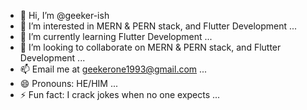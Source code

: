 - 👋 Hi, I’m @geeker-ish
- 👀 I’m interested in MERN & PERN stack, and Flutter Development ...
- 🌱 I’m currently learning Flutter Development ...
- 💞️ I’m looking to collaborate on MERN & PERN stack, and Flutter Development ...
- 📫 Email me at geekerone1993@gmail.com ...
- 😄 Pronouns: HE/HIM ... 
- ⚡ Fun fact: I crack jokes when no one expects ...

